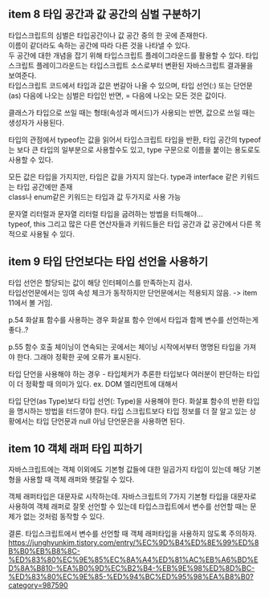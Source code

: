 ## item 8 타입 공간과 값 공간의 심벌 구분하기

타입스크립트의 심벌은 타입공간이나 값 공간 중의 한 곳에 존재한다.  
이름이 같더라도 속하는 공간에 따라 다른 것을 나타낼 수 있다.  
두 공간에 대한 개념을 잡기 위해 타입스크립트 플레이그라운드를 활용할 수 있다. 타입스크립트 플레이그라운드는 타입스크립트 소스로부터 변환된 자바스크립트 결과물을 보여준다.  
타입스크립트 코드에서 타입과 값은 번갈아 나올 수 있으며, 타입 선언(:) 또는 단언문(as) 다음에 나오는 심벌은 타입인 반면, = 다음에 나오는 모든 것은 값이다.

클래스가 타입으로 쓰일 때는 형태(속성과 메서드)가 사용되는 반면, 값으로 쓰일 때는 생성자가 사용된다.

타입의 관점에서 typeof는 값을 읽어서 타입스크립트 타입을 반환, 타입 공간의 typeof는 보다 큰 타입의 일부분으로 사용할수도 있고, type 구문으로 이름을 붙이는 용도로도 사용할 수 있다.

모든 값은 타입을 가지지만, 타입은 값을 가지지 않는다.
type과 interface 같은 키워드는 타입 공간에만 존재  
class나 enum같은 키워드는 타입과 값 두가지로 사용 가능

문자열 리터럴과 문자열 리터럴 타입을 굽려하는 방법을 터득해야...  
typeof, this 그리고 많은 다른 연산자들과 키워드들은 타입 공간과 값 공간에서 다른 목적으로 사용될 수 있다.

## item 9 타입 단언보다는 타입 선언을 사용하기

타입 선언은 할당되는 값이 해당 인터페이스를 만족하는지 검사.  
타입선언문에서는 잉여 속성 체크가 동작하지만 단언문에서는 적용되지 않음.
-> item 11에서 볼 거임.

p.54 화살표 함수를 사용하는 경우 화살표 함수 안에서 타입과 함께 변수를 선언하는게 좋다..?

p.55 함수 호출 체이닝이 연속되는 곳에서는 체이닝 시작에서부터 명명된 타입을 가져야 한다. 그래야 정확한 곳에 오류가 표시된다.

타입 단언을 사용해야 하는 경우 - 타입체커가 추론한 타입보다 여러분이 판단하는 타입이 더 정확할 때 의미가 있다. ex. DOM 엘리먼트에 대해서

타입 단언(as Type)보다 타입 선언(: Type)을 사용해야 한다.
화살표 함수의 반환 타입을 명시하는 방법을 터드갷야 한다.
타입 스크립트보다 타입 정보를 더 잘 알고 있는 상황에서는 타입 단언문과 null 아님 단언문은을 사용하면 된다.

## item 10 객체 래퍼 타입 피하기

자바스크립트에는 객체 이외에도 기본형 값들에 대한 일곱가지 타입이 있는데 해당 기본형을 사용할 때 객체 래퍼와 헷갈릴 수 있다.

객체 래퍼타입은 대문자로 시작하는데. 자바스크립트의 7가지 기본형 타입을 대문자로 사용하여 객체 래퍼로 잘못 선언할 수 있는데 타입스크립트에서 변수를 선언할 때는 문제가 없는 것처럼 동작할 수 있다.

결론. 타입스크립트에서 변수를 선언할 때 객체 래퍼타입을 사용하지 않도록 주의하자.
https://junghyunkim.tistory.com/entry/%EC%9D%B4%ED%8E%99%ED%8B%B0%EB%B8%8C-%ED%83%80%EC%9E%85%EC%8A%A4%ED%81%AC%EB%A6%BD%ED%8A%B810-%EA%B0%9D%EC%B2%B4-%EB%9E%98%ED%8D%BC-%ED%83%80%EC%9E%85-%ED%94%BC%ED%95%98%EA%B8%B0?category=987590
